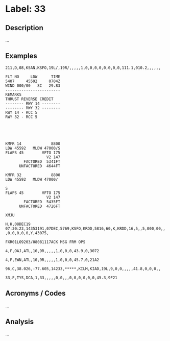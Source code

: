 # Label: 33

## Description

...

## Examples

```
211,D,08,KSAN,KSFO,19L/,19R/,,,,,1,0,0,0,0,0,0,0,0,111.1,010.2,,,,,,
```

```
FLT NO     LDW      TIME
5407     45592     0704Z
WIND 000/00   8C   29.83
------------------------
REMARKS
THRUST REVERSE CREDIT
-------- RWY 14 --------
-------- RWY 32 --------
RWY 14 - RCC 5
RWY 32 - RCC 5





```

```
KMFR 14             8800
LDW 45592   MLDW 47000/S
FLAPS 45        VFTO 175
                  V2 147
        FACTORED  5341FT
      UNFACTORED  4644FT

KMFR 32             8800
LDW 45592   MLDW 47000/

S
FLAPS 45        VFTO 175
                  V2 147
        FACTORED  5435FT
      UNFACTORED  4726FT

XMJU

```

```
H,H,08DEC19 07:30:23,14353191,07DEC,5769,KSFO,KRDD,5816,60,K,KRDD,16,5,,5,000,00,,    ,0,0,0,0,0,Y,43075,
```

```
FXR01LO9203/08081117ACK MSG FRM OPS
```

```
4,F,OAJ,ATL,10,9R,,,,,1,0,0,0,43.9,0,3072
```

```
4,F,EWN,ATL,10,9R,,,,,1,0,0,0,45.7,0,21A2
```

```
96,C,38.026,-77.605,14233,*****,KILM,KIAD,19L,9,0,0,,,,,41.8,0,0,0,,
```

```
33,F,TYS,DCA,1,33,,,,,0,0,,,0,0,0,0,0,0,45.3,9F21
```

## Acronyms / Codes

...

## Analysis

...
